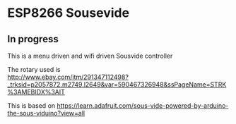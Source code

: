 # ESP8266 Sousevide

## In progress
This is a menu driven and wifi driven Sousvide controller

The rotary used is <br>
http://www.ebay.com/itm/291347112498?_trksid=p2057872.m2749.l2649&var=590467326948&ssPageName=STRK%3AMEBIDX%3AIT

This is based on https://learn.adafruit.com/sous-vide-powered-by-arduino-the-sous-viduino?view=all

